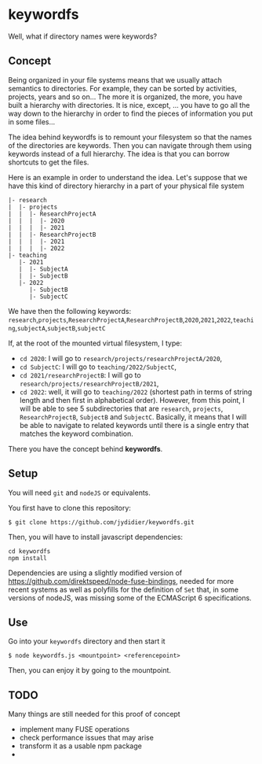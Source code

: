 # keywordfs
Well, what if directory names were keywords?

## Concept
Being organized in your file systems means that we usually attach semantics to directories. For example, they can be sorted by activities, projects, years and so on...
The more it is organized, the more, you have built a hierarchy with directories. It is nice, except, ... you have to go all the way down to the hierarchy in order to find the pieces of information you put in some files...

The idea behind keywordfs is to remount your filesystem so that the names of the directories are keywords. Then you can navigate through them using keywords instead of a full hierarchy. The idea is that you can borrow shortcuts to get the files. 

Here is an example in order to understand the idea. Let's suppose that we have this kind of directory hierarchy in a part of your physical file system

```
|- research
|  |- projects
|  |  |- ResearchProjectA
|  |  |  |- 2020
|  |  |  |- 2021
|  |  |- ResearchProjectB
|  |  |  |- 2021
|  |  |  |- 2022
|- teaching
   |- 2021
   |  |- SubjectA
   |  |- SubjectB
   |- 2022
      |- SubjectB
      |- SubjectC
```
We have then the following keywords:
`research`,`projects`,`ResearchProjectA`,`ResearchProjectB`,`2020`,`2021`,`2022`,`teaching`,`subjectA`,`subjectB`,`subjectC`

If, at the root of the mounted virtual filesystem, I type:

* `cd 2020`: I will go to `research/projects/researchProjectA/2020`,
* `cd SubjectC`: I will go to `teaching/2022/SubjectC`,
* `cd 2021/researchProjectB`: I will go to `research/projects/researchProjectB/2021`,
* `cd 2022`: well, it will go to `teaching/2022` (shortest path in terms of string length and then first in alphabetical order). However, from this point, I will be able to see 5 subdirectories that are `research`, `projects`, `ResearchProjectB`, `SubjectB` and `SubjectC`. Basically, it means that I will be able to navigate to related keywords until there is a single entry that matches the keyword combination.

There you have the concept behind **keywordfs**.

## Setup
You will need `git` and `nodeJS` or equivalents.

You first have to clone this repository: 
```
$ git clone https://github.com/jydidier/keywordfs.git
```
Then, you will have to install javascript dependencies:
```
cd keywordfs
npm install
```
Dependencies are using a slightly modified version of <https://github.com/direktspeed/node-fuse-bindings>, needed for more recent systems as well as polyfills for the definition of `Set` that, in some versions of nodeJS, was missing some of the ECMAScript 6 specifications.

## Use

Go into your `keywordfs` directory and then start it 
```
$ node keywordfs.js <mountpoint> <referencepoint>
```
Then, you can enjoy it by going to the mountpoint.

## TODO

Many things are still needed for this proof of concept

* implement many FUSE operations
* check performance issues that may arise
* transform it as a usable npm package
* 
